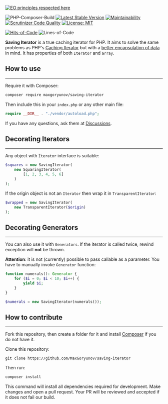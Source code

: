 [![EO principles respected here](https://www.elegantobjects.org/badge.svg)](https://www.elegantobjects.org)

![PHP-Composer-Build](https://github.com/MaxGoryunov/saving-iterator/actions/workflows/php.yml/badge.svg)
[![Latest Stable Version](http://poser.pugx.org/maxgoryunov/saving-iterator/v)](https://packagist.org/packages/maxgoryunov/saving-iterator)
[![Maintainability](https://api.codeclimate.com/v1/badges/d721a5fca4901010520e/maintainability)](https://codeclimate.com/github/MaxGoryunov/saving-iterator/maintainability)
[![Scrutinizer Code Quality](https://scrutinizer-ci.com/g/MaxGoryunov/saving-iterator/badges/quality-score.png?b=main)](https://scrutinizer-ci.com/g/MaxGoryunov/saving-iterator/?branch=main)
[![License: MIT](https://img.shields.io/badge/License-MIT-green.svg)](https://github.com/MaxGoryunov/saving-iterator/blob/main/LICENSE)

[![Hits-of-Code](https://hitsofcode.com/github/MaxGoryunov/saving-iterator?branch=main)](https://hitsofcode.com/github/MaxGoryunov/saving-iterator/view)
![Lines-of-Code](https://tokei.rs/b1/github/MaxGoryunov/saving-iterator?branch=main)

**Saving Iterator** is a true caching iterator for PHP. It aims to solve the same problems as PHP's [Caching Iterator](https://www.php.net/manual/ru/class.cachingiterator.php) but with a [better encapsulation of data](https://www.yegor256.com/2016/11/21/naked-data.html) in mind. It has properties of both `Iterator` and `array`.

## How to use

---
Require it with Composer:

```bash
composer require maxgoryunov/saving-iterator
```

Then include this in your `index.php` or any other main file:

```PHP
require __DIR__ . "./vendor/autoload.php";
```

If you have any questions, ask them at [Discussions](https://github.com/MaxGoryunov/saving-iterator/discussions).

## Decorating Iterators

---
Any object with `Iterator` interface is suitable:

```PHP
$squares = new SavingIterator(
    new SquaringIterator(
        [1, 2, 3, 4, 5, 6]
    )
);
```

If the origin object is not an `Iterator` then wrap it in `TransparentIterator`:

```PHP
$wrapped = new SavingIterator(
    new TransparentIterator($origin)
);
```

## Decorating Generators

---
You can also use it with `Generators`. If the iterator is called twice, rewind exception will **not** be thrown.

**Attention**: it is not (currently) possible to pass callable as a parameter. You have to manually invoke `Generator` function:

```PHP
function numerals(): Generator {
    for ($i = 0; $i < 10; $i++) {
        yield $i;
    }
}

$numerals = new SavingIterator(numerals());
```

## How to contribute

---

Fork this repository, then create a folder for it and install [Composer](https://getcomposer.org/download/) if you do not have it.

Clone this repository:

```git
git clone https://github.com/MaxGoryunov/saving-iterator
```

Then run:

```bash
composer install
```

This command will install all dependencies required for development. Make changes and open a pull request. Your PR will be reviewed and accepted if it does not fail our build.
